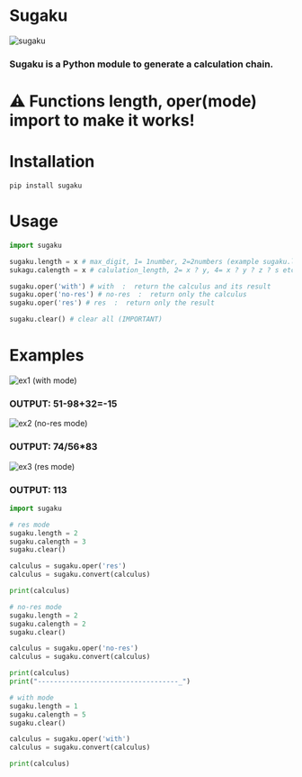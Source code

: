 # Sugaku
![sugaku](https://user-images.githubusercontent.com/43354103/197858110-3eb13116-3745-438b-a005-2b6464fafb76.png) <br />
### **Sugaku** is a Python module to generate a calculation chain.

# ⚠️ Functions length, oper(mode) import to make it works!

# Installation
`pip install sugaku`

# Usage
```py
import sugaku

sugaku.length = x # max_digit, 1= 1number, 2=2numbers (example sugaku.length=2 OUTPUT BETWEEN 1 TO 99   
sukagu.calength = x # calulation_length, 2= x ? y, 4= x ? y ? z ? s etc..

sugaku.oper('with') # with  :  return the calculus and its result
sugaku.oper('no-res') # no-res  :  return only the calculus
sugaku.oper('res') # res  :  return only the result

sugaku.clear() # clear all (IMPORTANT)
```

# Examples

![ex1](https://user-images.githubusercontent.com/43354103/197816684-02b0cb99-4032-4bed-89ab-7776f9e20b2d.JPG) (with mode)
### OUTPUT: 51-98+32=-15
![ex2](https://user-images.githubusercontent.com/43354103/197817112-c95db8e3-30ef-40a1-88f8-c533b9ce027f.JPG) (no-res mode)
### OUTPUT: 74/56*83
![ex3](https://user-images.githubusercontent.com/43354103/197817254-f9be704b-5b9e-46e0-8817-6f58ed982e50.JPG) (res mode)
### OUTPUT: 113

```py
import sugaku

# res mode
sugaku.length = 2
sugaku.calength = 3
sugaku.clear()

calculus = sugaku.oper('res')
calculus = sugaku.convert(calculus)

print(calculus)

# no-res mode
sugaku.length = 2
sugaku.calength = 2
sugaku.clear()

calculus = sugaku.oper('no-res')
calculus = sugaku.convert(calculus)

print(calculus)
print("-----------------------------------_")

# with mode
sugaku.length = 1
sugaku.calength = 5
sugaku.clear()

calculus = sugaku.oper('with')
calculus = sugaku.convert(calculus)

print(calculus)
```
